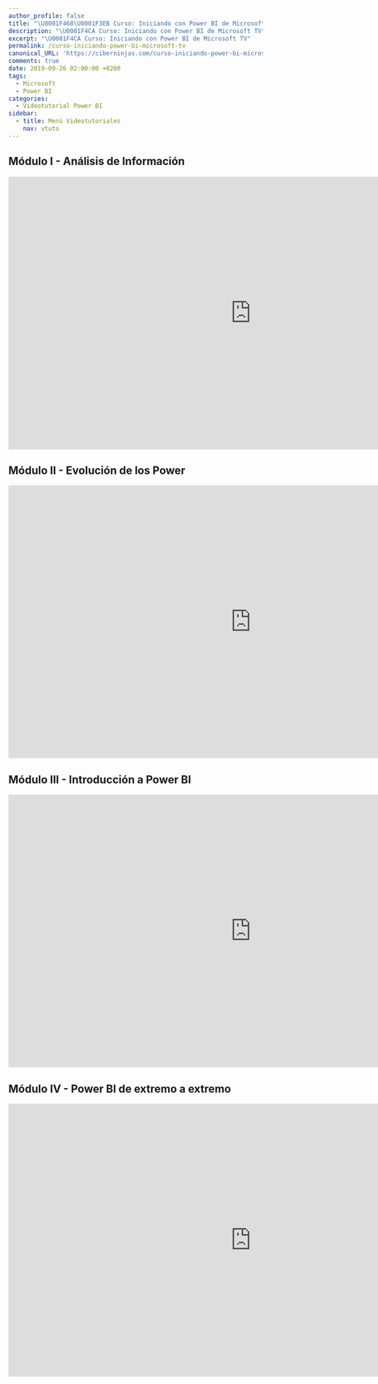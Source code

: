 ```yaml
---
author_profile: false
title: "\U0001F468‍\U0001F3EB Curso: Iniciando con Power BI de Microsoft TV"
description: "\U0001F4CA Curso: Iniciando con Power BI de Microsoft TV"
excerpt: "\U0001F4CA Curso: Iniciando con Power BI de Microsoft TV"
permalink: /curso-iniciando-power-bi-microsoft-tv
canonical_URL: 'https://ciberninjas.com/curso-iniciando-power-bi-microsoft-tv'
comments: true
date: 2019-09-26 02:00:00 +0200
tags:
  - Microsoft
  - Power BI
categories:
  - Videotutorial Power BI
sidebar:
  - title: Menú Videotutoriales
    nav: vtuto
---
```


## M&oacute;dulo I - An&aacute;lisis de Informaci&oacute;n

<iframe src="https://channel9.msdn.com/Series/Power-BI/Anlisis-de-Informacin/player?format=progressive" width="960" height="540" allowFullScreen frameBorder="0" title="Módulo I - Análisis de Información - Microsoft Channel 9 Video"></iframe>

## M&oacute;dulo II - Evoluci&oacute;n de los Power

<iframe src="https://channel9.msdn.com/Series/Power-BI/Evolucin-de-los-Power/player?format=progressive" width="960" height="540" allowFullScreen frameBorder="0" title="Módulo II - Evolución de los Power - Microsoft Channel 9 Video"></iframe>

## M&oacute;dulo III - Introducci&oacute;n a Power BI

<iframe src="https://channel9.msdn.com/Series/Power-BI/Introduccin-a-Power-BI/player?format=progressive" width="960" height="540" allowFullScreen frameBorder="0" title="Módulo III - Introducción a Power BI - Microsoft Channel 9 Video"></iframe>

## M&oacute;dulo IV - Power BI de extremo a extremo

<iframe src="https://channel9.msdn.com/Series/Power-BI/Power-BI-de-extremo-a-extremo/player?format=progressive" width="960" height="540" allowFullScreen frameBorder="0" title="Módulo IV - Power BI de extremo a extremo - Microsoft Channel 9 Video"></iframe>